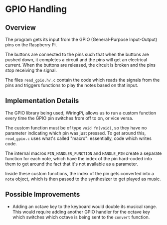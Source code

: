 # GPIO Handling

## Overview

The program gets its input from the GPIO (General-Purpose Input-Output) pins on the Raspberry Pi.

The buttons are connected to the pins such that when the buttons are pushed down, it completes a circuit and the pins will get an electrical current.
When the buttons are released, the circuit is broken and the pins stop receiving the signal.

The files `read_gpio.h/.c` contain the code which reads the signals from the pins and triggers functions to play the notes based on that input.

## Implementation Details

The GPIO library being used, WiringPi, allows us to run a custom function every time the GPIO pin switches from off to on, or vice versa.

The custom function must be of type `void fn(void)`, so they have no parameter indicating which pin was just pressed.
To get around this, `read_gpio.c` uses what's called "macro": essentially, code which writes code.

The internal macros `PIN_HANDLER_FUNCTION` and `HANDLE_PIN` create a separate function for each note, which have the index of the pin hard-coded into them to get around the fact that it's not available as a parameter.

Inside these custom functions, the index of the pin gets converted into a `note` object, which is then passed to the synthesizer to get played as music.

## Possible Improvements

- Adding an octave key to the keyboard would double its musical range. This would require adding another GPIO handler for the octave key which switches which octave is being sent to the `convert` function.
